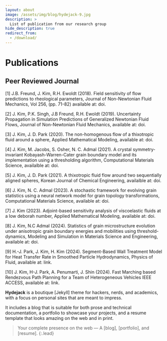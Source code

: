 ```yaml
---
layout: about
image: /assets/img/blog/hydejack-9.jpg
description: >
  List of publication from our research group 
hide_description: true
redirect_from:
  - /download/
---
```


# Publications

## Peer Reviewed Journal

[1] J.B. Freund, J. Kim, R.H. Ewoldt (2018). Field sensitivity of flow predictions to rheological parameters, Journal of Non-Newtonian Fluid Mechanics, Vol 256, (pp. 71-82) available at: doi.  

[2] J. Kim, P.K. Singh, J.B Freund, R.H. Ewoldt (2019). Uncertainty Propagation in Simulation Predictions of Generalized Newtonian Fluid Flows, Journal of Non-Newtonian Fluid Mechanics, available at: doi.  

[3] J. Kim, J. D. Park (2020). The non-homogenous flow of a thixotropic fluid around a sphere, Applied Mathematical Modeling, available at: doi.  

[4] J. Kim, M. Jacobs, S. Osher, N. C. Admal (2021). A crystal symmetry-invariant Kobayash-Warren-Cater grain boundary model and its implementation using a thresholding algorithm, Computational Materials Science, availalble at: doi.  

[5] J. Kim, J. D. Park (2021). A thixotropic fluid flow around two sequentially aligned spheres, Korean Journal of Chemical Engineering, availalble at: doi.  

[6] J. Kim, N. C. Admal (2023). A stochastic framework for evolving grain statistics using a neural network model for grain topology transformations, Computational Materials Science, available at: doi.  

[7] J. Kim (2023). Adjoint-based sensitivity analysis of viscoelastic fluids at a low deborah number, Applied Mathematical Modeling, available at: doi.  

[8] J. Kim, N.C Admal (2024). Statistics of grain microstructure evolution under anisotropic grain boundary energies and mobilities using threshold-dynamics, Modeling and Simulation in Materials Science and Engineering, available at: doi.  

[9] H.-J. Park, J. Kim, H. Kim (2024). Segment-Based Wall Treatment Model for Heat Transfer Rate in Smoothed Particle Hydrodynamics, Physics of Fluid, available at: link.  

[10] J. Kim, H-J. Park, A. Penumarti, J. Shin (2024). Fast Marching based Rendezvous Path Planning for a Team of Heterogeneous Vehicles IEEE ACCESS, available at: link.  


**Hydejack** is a boutique [Jekyll] theme for hackers, nerds, and academics, with a focus on personal sites that are meant to impress. 

It includes a blog that is suitable for both prose and technical documentation, a portfolio to showcase your projects, and a resume template that looks amazing on the web and in print.

> Your complete presence on the web — A [blog], [portfolio], and [resume].
{:.lead}


